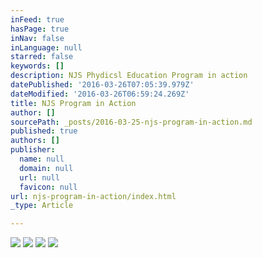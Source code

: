 ```yaml
---
inFeed: true
hasPage: true
inNav: false
inLanguage: null
starred: false
keywords: []
description: NJS Phydicsl Education Program in action
datePublished: '2016-03-26T07:05:39.979Z'
dateModified: '2016-03-26T06:59:24.269Z'
title: NJS Program in Action
author: []
sourcePath: _posts/2016-03-25-njs-program-in-action.md
published: true
authors: []
publisher:
  name: null
  domain: null
  url: null
  favicon: null
url: njs-program-in-action/index.html
_type: Article

---
```

![](https://the-grid-user-content.s3-us-west-2.amazonaws.com/e4073b25-a032-4dd9-b63f-a07292551253.jpg)
![](https://the-grid-user-content.s3-us-west-2.amazonaws.com/e7c84e9b-206d-40e3-b1b8-898ccad11be7.jpg)
![](https://the-grid-user-content.s3-us-west-2.amazonaws.com/ee988074-718c-4fa9-9727-8b64093a9dd3.jpg)
![](https://the-grid-user-content.s3-us-west-2.amazonaws.com/a360dc35-03d7-45c4-909d-e9f566b70329.jpg)